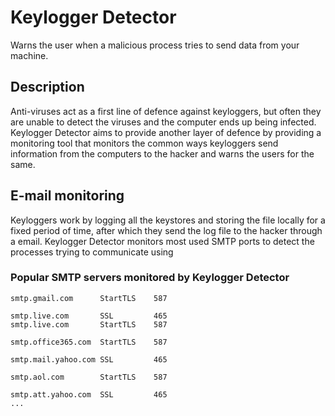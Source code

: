 
# Keylogger Detector
Warns the user when a malicious process tries to send data from your machine.

## Description
Anti-viruses act as a first line of defence against keyloggers, but often they are unable to detect the viruses and the computer ends up being infected.
Keylogger Detector aims to provide another layer of defence by providing a monitoring tool that monitors the common ways keyloggers send information from the computers to the hacker and warns the users for the same.

## E-mail monitoring
Keyloggers work by logging all the keystores and storing the file locally for a fixed period of time, after which they send the log file to the hacker through a email.
Keylogger Detector monitors most used SMTP ports to detect the processes trying to communicate using 
### Popular SMTP servers monitored by Keylogger Detector
```smtp.gmail.com      SSL         465
smtp.gmail.com      StartTLS    587

smtp.live.com	    SSL         465
smtp.live.com       StartTLS    587

smtp.office365.com  StartTLS	587

smtp.mail.yahoo.com SSL         465

smtp.aol.com	    StartTLS	587

smtp.att.yahoo.com  SSL         465
...
```
